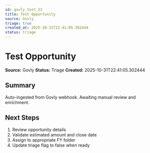 ```yaml
---
id: govly_test_23
title: Test Opportunity
source: Govly
triage: true
created_at: 2025-10-31T22:41:05.302444
status: triage
---
```


# Test Opportunity

**Source:** Govly
**Status:** Triage
**Created:** 2025-10-31T22:41:05.302444

## Summary

Auto-ingested from Govly webhook. Awaiting manual review and enrichment.

## Next Steps

1. Review opportunity details
2. Validate estimated amount and close date
3. Assign to appropriate FY folder
4. Update triage flag to false when ready
